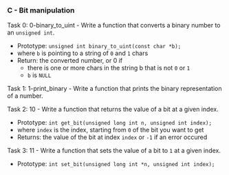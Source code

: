 ### C - Bit manipulation

Task 0: 0-binary_to_uint - Write a function that converts a binary number to an `unsigned int`.  
* Prototype: `unsigned int binary_to_uint(const char *b);`
* where `b` is pointing to a string of `0` and `1` chars
* Return: the converted number, or 0 if 
  * there is one or more chars in the string b that is not `0` or `1`
  * `b` is `NULL`

Task 1: 1-print_binary - Write a function that prints the binary representation of a number.

Task 2: 10 - Write a function that returns the value of a bit at a given index.  
* Prototype: `int get_bit(unsigned long int n, unsigned int index);`
* where `index` is the index, starting from `0` of the bit you want to get
* Returns: the value of the bit at index `index` or `-1` if an error occured

Task 3: 11 - Write a function that sets the value of a bit to `1` at a given index.  
* Prototype: `int set_bit(unsigned long int *n, unsigned int index);`

